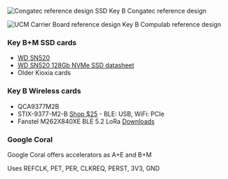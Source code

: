 ![Congatec reference design SSD Key B](../refs/AM43-M2-SSD-reference-design.png)
Congatec reference design

![UCM Carrier Board reference design Key B](../refs/Compulab/UCM-M2-KeyB-reference-design.png)
Compulab reference design


### Key B+M SSD cards

- [WD SN520](https://www.westerndigital.com/en-ie/products/internal-drives/cl-sn520-nvme-ssd)
- [WD SN520 128Gb NVMe SSD datasheet](https://documents.westerndigital.com/content/dam/doc-library/en_us/assets/public/western-digital/product/internal-drives/pc-sn520-ssd/data-sheet-pc-sn520-compute.pdf)
- Older Kioxia cards

### Key B Wireless cards

- QCA9377M2B
- STIX-9377-M2-B [Shop $25](https://www.technexion.com/shop/connectivity/stix-9377-m2-b/) - BLE: USB, WiFi: PCIe
- Fanstel M262X840XE BLE 5.2 LoRa [Downloads](https://www.fanstel.com/download-document)



### Google Coral

Google Coral offers accelerators as A+E and B+M

Uses REFCLK, PET, PER, CLKREQ, PERST, 3V3, GND
